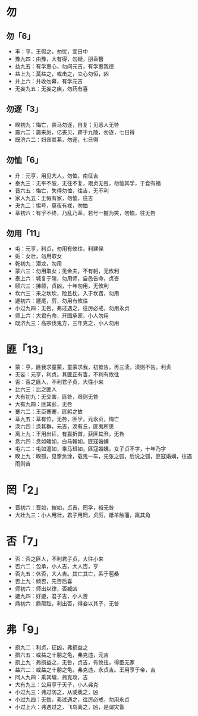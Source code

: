 
# 勿
## 勿「6」
* 丰：亨，王假之，勿忧，宜日中
* 豫九四：由豫，大有得，勿疑，朋盍簪
* 益九五：有孚惠心，勿问元吉，有孚惠我德
* 益上九：莫益之，或击之，立心勿恒，凶
* 井上六：井收勿幕，有孚元吉
* 无妄九五：无妄之疾，勿药有喜
## 勿逐「3」
* 睽初九：悔亡，丧马勿逐，自复；见恶人无咎
* 震六二：震来厉，亿丧贝，跻于九陵，勿逐，七日得
* 既济六二：妇丧其茀，勿逐，七日得
## 勿恤「6」
* 升：元亨，用见大人，勿恤，南征吉
* 泰九三：无平不陂，无往不复，艰贞无咎，勿恤其孚，于食有福
* 晋六五：悔亡，失得勿恤，往吉，无不利
* 家人九五：王假有家，勿恤，往吉
* 夬九二：惕号，莫夜有戎，勿恤
* 萃初六：有孚不终，乃乱乃萃，若号一握为笑，勿恤，往无咎
## 勿用「11」
* 屯：元亨，利贞，勿用有攸往，利建侯
* 姤：女壮，勿用取女
* 乾初九：潜龙，勿用
* 蒙六三：勿用取女；见金夫，不有躬，无攸利
* 泰上六：城复于隍，勿用师，自邑告命，贞吝
* 颐六三：拂颐，贞凶，十年勿用，无攸利
* 坎六三：来之坎坎，险且枕，入于坎窞，勿用
* 遯初六：遯尾，厉，勿用有攸往
* 小过九四：无咎，弗过遇之，往厉必戒，勿用永贞
* 师上六：大君有命，开国承家，小人勿用
* 既济九三：高宗伐鬼方，三年克之，小人勿用
# 匪「13」
* 蒙：亨，匪我求童蒙，童蒙求我，初筮告，再三渎，渎则不告。利贞
* 无妄：元亨，利贞。其匪正有眚，不利有攸往
* 否：否之匪人，不利君子贞，大往小来
* 比六三：比之匪人
* 大有初九：无交害，匪咎，艰则无咎
* 大有九四：匪其彭，无咎
* 蹇六二：王臣蹇蹇，匪躬之故
* 萃九五：萃有位，无咎，匪孚，元永贞，悔亡
* 涣六四：涣其群，元吉，涣有丘，匪夷所思
* 离上九：王用出征，有嘉折首，获匪其丑，无咎
* 贲六四：贲如皤如，白马翰如，匪寇婚媾
* 屯六二：屯如邅如，乘马班如，匪寇婚媾，女子贞不字，十年乃字
* 睽上九：睽孤，见豕负涂，载鬼一车，先张之弧，后说之弧，匪寇婚媾，往遇雨则吉

# 罔「2」
* 晋初六：晋如，摧如，贞吉，罔孚，裕无咎
* 大壮九三：小人用壮，君子用罔，贞厉，羝羊触藩，羸其角

# 否「7」
* 否：否之匪人，不利君子贞，大往小来
* 否六二：包承，小人吉，大人否，亨
* 否九五：休否，大人吉。其亡其亡，系于苞桑
* 否上九：倾否，先否后喜
* 师初六：师出以律，否臧凶
* 遯九四：好遯，君子吉，小人否
* 鼎初六：鼎颠趾，利出否，得妾以其子，无咎

# 弗「9」
* 损九二：利贞，征凶，弗损益之
* 损六五：或益之十朋之龟，弗克违，元吉
* 损上九：弗损益之，无咎，贞吉，有攸往，得臣无家
* 益六二：或益之十朋之龟，弗克违，永贞吉。王用享于帝，吉
* 同人九四：乘其墉，弗克攻，吉
* 大有九三：公用亨于天子，小人弗克
* 小过九三：弗过防之，从或戕之，凶
* 小过九四：无咎，弗过遇之，往厉必戒，勿用永贞
* 小过上六：弗遇过之，飞鸟离之，凶，是谓灾眚
